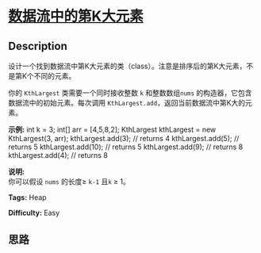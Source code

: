 # [数据流中的第K大元素][title]

## Description

设计一个找到数据流中第K大元素的类（class）。注意是排序后的第K大元素，不是第K个不同的元素。

你的 `KthLargest` 类需要一个同时接收整数 `k` 和整数数组`nums` 的构造器，它包含数据流中的初始元素。每次调用
`KthLargest.add`，返回当前数据流中第K大的元素。

**示例:**
            int k = 3;    int[] arr = [4,5,8,2];    KthLargest kthLargest = new KthLargest(3, arr);    kthLargest.add(3);   // returns 4    kthLargest.add(5);   // returns 5    kthLargest.add(10);  // returns 5    kthLargest.add(9);   // returns 8    kthLargest.add(4);   // returns 8    

**说明:**  
你可以假设 `nums` 的长度≥ `k-1` 且`k` ≥ 1。


**Tags:** Heap

**Difficulty:** Easy

## 思路

[title]: https://leetcode-cn.com/problems/kth-largest-element-in-a-stream

